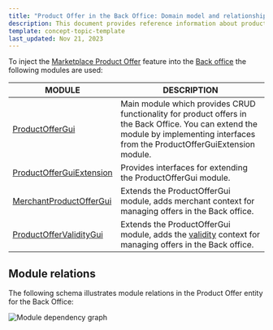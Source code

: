```yaml
---
title: "Product Offer in the Back Office: Domain model and relationships"
description: This document provides reference information about product offers in the Back Office.
template: concept-topic-template
last_updated: Nov 21, 2023
---
```


To inject the [Marketplace Product Offer](/docs/pbc/all/offer-management/latest/marketplace/marketplace-merchant-portal-product-offer-management-feature-overview.html) feature into the [Back office](/docs/pbc/all/back-office/latest/base-shop/spryker-core-back-office-feature-overview.html) the following modules are used:

| MODULE | DESCRIPTION |
| -------------------- | ---------- |
| [ProductOfferGui](https://github.com/spryker/product-offer-gui) | Main module which provides CRUD functionality for product offers in the Back Office. You can extend the module by implementing interfaces from the ProductOfferGuiExtension module. |
| [ProductOfferGuiExtension](https://github.com/spryker/product-offer-gui-extension) | Provides interfaces for extending the ProductOfferGui module.  |
| [MerchantProductOfferGui](https://github.com/spryker/merchant-product-offer-gui) | Extends the ProductOfferGui module, adds merchant context for managing offers in the Back office. |
| [ProductOfferValidityGui](https://github.com/spryker/product-offer-validity-gui) | Extends the ProductOfferGui module, adds the [validity](/docs/pbc/all/offer-management/latest/marketplace/marketplace-product-offer-feature-domain-model-and-relationships/product-offer-validity-dates.html) context for managing offers in the Back office. |

## Module relations

The following schema illustrates module relations in the Product Offer entity for the Back Office:

![Module dependency graph](https://confluence-connect.gliffy.net/embed/image/5db1ea40-576c-4663-b53d-e37469be0f81.png?utm_medium=live&utm_source=custom)
